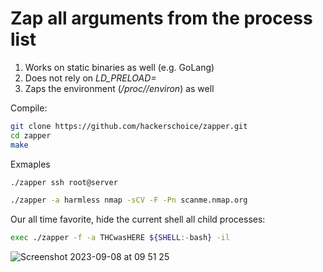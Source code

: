 # Zap all arguments from the process list

1. Works on static binaries as well (e.g. GoLang)
2. Does not rely on *LD_PRELOAD=*
3. Zaps the environment (*/proc/<pid>/environ*) as well


Compile:
```sh
git clone https://github.com/hackerschoice/zapper.git
cd zapper
make
```
Exmaples
```sh
./zapper ssh root@server
```

```sh
./zapper -a harmless nmap -sCV -F -Pn scanme.nmap.org
```

Our all time favorite, hide the current shell all child processes:
```sh
exec ./zapper -f -a THCwasHERE ${SHELL:-bash} -il
```

![Screenshot 2023-09-08 at 09 51 25](https://github.com/hackerschoice/zapper/assets/5938498/a8c8ceaa-456e-49d5-8dd9-fa09c6ff0060)

